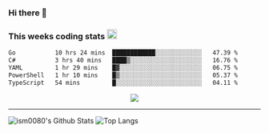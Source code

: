 ### Hi there 👋

<!--START_SECTION:giphy-->
<!--END_SECTION:giphy-->

### This weeks coding stats <img src="https://media1.giphy.com/media/LmNwrBhejkK9EFP504/giphy.gif?cid=ecf05e4723nsktnyyj53u162g7cy5rjqfg6gz06kxdg5y55g&rid=giphy.gif" width="20" height="20" />
<!--START_SECTION:waka-->

```txt
Go           10 hrs 24 mins  ████████████░░░░░░░░░░░░░   47.39 %
C#           3 hrs 40 mins   ████▒░░░░░░░░░░░░░░░░░░░░   16.76 %
YAML         1 hr 29 mins    █▓░░░░░░░░░░░░░░░░░░░░░░░   06.75 %
PowerShell   1 hr 10 mins    █▒░░░░░░░░░░░░░░░░░░░░░░░   05.37 %
TypeScript   54 mins         █░░░░░░░░░░░░░░░░░░░░░░░░   04.11 %
```

<!--END_SECTION:waka-->

<!--START_SECTION:comicstrip-->
<p align="center">
 <a href="https://xkcd.com/">
 <img src="https://imgs.xkcd.com/comics/x_value.png" />
</a>
</p>
<!--END_SECTION:comicstrip-->

---

![ism0080's Github Stats](https://github-readme-stats.vercel.app/api?username=ism0080&show_icons=true%hide_border=true&hide=issues)
![Top Langs](https://github-readme-stats.vercel.app/api/top-langs/?username=ism0080&layout=compact)

<!--
**ism0080/ism0080** is a ✨ _special_ ✨ repository because its `README.md` (this file) appears on your GitHub profile.

Here are some ideas to get you started:

- 🔭 I’m currently working on ...
- 🌱 I’m currently learning ...
- 👯 I’m looking to collaborate on ...
- 🤔 I’m looking for help with ...
- 💬 Ask me about ...
- 📫 How to reach me: ...
- 😄 Pronouns: ...
- ⚡ Fun fact: ...
-->

